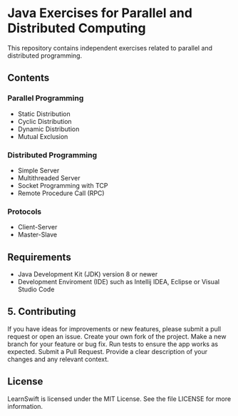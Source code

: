 #  Java Exercises for Parallel and Distributed Computing
This repository contains independent exercises related to parallel and distributed programming.

## Contents
### Parallel Programming
- Static Distribution
- Cyclic Distribution
- Dynamic Distribution
- Mutual Exclusion

### Distributed Programming
- Simple Server
- Multithreaded Server
- Socket Programming with TCP
- Remote Procedure Call (RPC)

### Protocols
- Client-Server
- Master-Slave

## Requirements
- Java Development Kit (JDK) version 8 or newer
- Development Enviroment (IDE) such as Intellij IDEA, Eclipse or Visual Studio Code

## 5. Contributing
If you have ideas for improvements or new features, please submit a pull request or open an issue.
Create your own fork of the project.
Make a new branch for your feature or bug fix.
Run tests to ensure the app works as expected.
Submit a Pull Request. Provide a clear description of your changes and any relevant context.

## License
LearnSwift is licensed under the MIT License. See the file LICENSE for more information.


